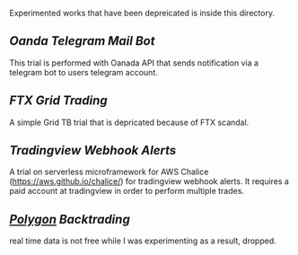 Experimented works that have been depreicated is inside this directory. 

## *Oanda Telegram Mail Bot*

This trial is performed with Oanada API that sends notification via a telegram bot to users telegram account.

## *FTX Grid Trading*

A simple Grid TB trial that is depricated because of FTX scandal.

## *Tradingview Webhook Alerts*

A trial on serverless microframework for AWS Chalice (https://aws.github.io/chalice/) for tradingview webhook alerts. It requires a paid account at tradingview in order to perform multiple trades. 


## *[Polygon](https://polygon.io/) Backtrading*
real time data is not free while I was experimenting as a result, dropped. 